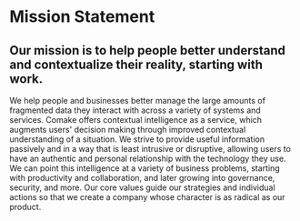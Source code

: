 # Mission Statement

## Our mission is to help people better understand and contextualize their reality, starting with work.

We help people and businesses better manage the large amounts of fragmented data they interact with across a variety of systems and services. Comake offers contextual intelligence as a service, which augments users' decision making through improved contextual understanding of a situation. We strive to provide useful information passively and in a way that is least intrusive or disruptive, allowing users to have an authentic and personal relationship with the technology they use. We can point this intelligence at a variety of business problems, starting with productivity and collaboration, and later growing into governance, security, and more. Our core values guide our strategies and individual actions so that we create a company whose character is as radical as our product.
